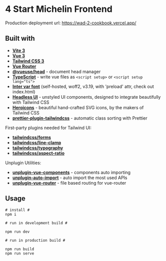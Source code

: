 # 4 Start Michelin Frontend

Production deployment url: <https://wad-2-cookbook.vercel.app/>

## Built with
- [**Vite 3**](https://vitejs.dev/guide/)
- [**Vue 3**](https://vuejs.org/guide/introduction.html)
- [**Tailwind CSS 3**](https://tailwindcss.com/docs/configuration)
- [**Vue Router**](https://github.com/vuejs/router)
- [**@vueuse/head**](https://github.com/vueuse/head) - document head manager
- [**TypeScript**](https://vuejs.org/guide/typescript/overview.html) - write vue files as `<script setup>` or `<script setup lang="ts">`
- [**Inter var font**](https://github.com/rsms/inter) (self-hosted, woff2, v3.19, with 'preload' attr, check out index.html)
- [**Headless UI**](https://headlessui.com/vue/menu) - unstyled UI components, designed to integrate beautifully with Tailwind CSS
- [**Heroicons**](https://github.com/tailwindlabs/heroicons) - beautiful hand-crafted SVG icons,
  by the makers of Tailwind CSS
- [**prettier-plugin-tailwindcss**](https://tailwindcss.com/blog/automatic-class-sorting-with-prettier) - automatic class sorting with Prettier

First-party plugins needed for Tailwind UI:

- [**tailwindcss/forms**](https://github.com/tailwindlabs/tailwindcss-forms)
- [**tailwindcss/line-clamp**](https://github.com/tailwindlabs/tailwindcss-line-clamp)
- [**tailwindcss/typography**](https://tailwindcss.com/docs/typography-plugin)
- [**tailwindcss/aspect-ratio**](https://github.com/tailwindlabs/tailwindcss-aspect-ratio)

Unplugin Utilities:

- [**unplugin-vue-components**](https://github.com/antfu/unplugin-vue-components) - components auto importing
- [**unplugin-auto-import**](https://github.com/antfu/unplugin-auto-import) - auto import the most used APIs
- [**unplugin-vue-router**](https://github.com/posva/unplugin-vue-router) - file based routing for vue-router

## Usage

```
# install #
npm i

# run in development build #

npm run dev

# run in production build #

npm run build
npm run serve
```